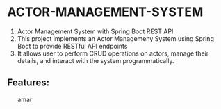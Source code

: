 # ACTOR-MANAGEMENT-SYSTEM
1. Actor Management System with Spring Boot REST API.
2. This project implements an Actor Managemeny System using Spring Boot to provide RESTful API endpoints
3. It allows user to perform CRUD operations on actors, manage their details, and interact with the system programmatically.
<h2>Features:</h2>
<ol>amar</ol>
